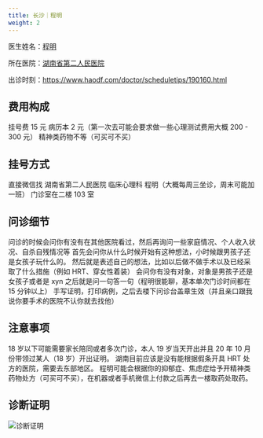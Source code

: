 ```yaml
---
title: 长沙｜程明
weight: 2
---
```


医生姓名：[程明](https://www.haodf.com/doctor/190160.html)

所在医院：[湖南省第二人民医院](https://amap.com/place/B02DB03S87)

出诊时刻：<https://www.haodf.com/doctor/scheduletips/190160.html>

## 费用构成

挂号费 15 元
病历本 2 元（第一次去可能会要求做一些心理测试费用大概 200 - 300 元）
精神类药物不等（可买可不买）

## 挂号方式

直接微信找 湖南省第二人民医院 临床心理科 程明（大概每周三坐诊，周末可能加一班）
门诊室在二楼 103 室

## 问诊细节

问诊的时候会问你有没有在其他医院看过，然后再询问一些家庭情况、个人收入状况、自杀自残情况等
首先会问你从什么时候开始有这种想法，小时候跟男孩子还是女孩子玩什么的。
然后就是表述自己的想法，比如以后做不做手术以及已经采取了什么措施（例如 HRT、穿女性着装）
会问你有没有对象，对象是男孩子还是女孩子或者是 xyn
之后就是问一句答一句（程明很能聊，基本单次门诊时间都在 15 分钟以上）
手写证明，打印病例，之后去楼下问诊台盖章生效（并且亲口跟我说你要手术的医院不认你就去找他）

## 注意事项

18 岁以下可能需要家长陪同或者多次门诊，本人 19 岁当天开出并且 20 年 10 月份带领过某人（18 岁）开出证明。
湖南目前应该是没有能根据假条开具 HRT 处方的医院，需要去东部地区。
程明可能会根据你的抑郁症、焦虑症给予开精神类药物处方（可买可不买），在机器或者手机微信上付款之后再去一楼取药处取药。

## 诊断证明

![诊断证明](/images/doctor/proof/cheng-ming.jpg)

